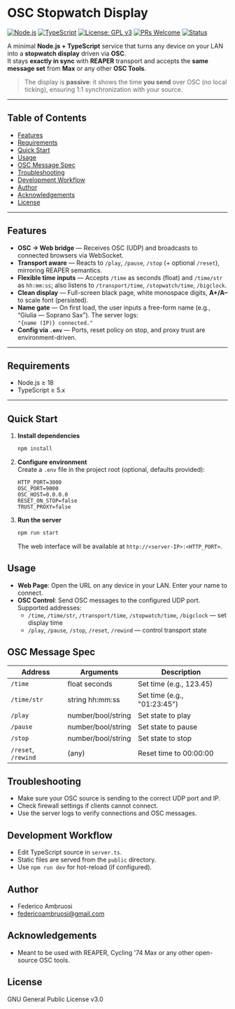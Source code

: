 # OSC Stopwatch Display

[![Node.js](https://img.shields.io/badge/Node.js-%E2%89%A5%2018-43853D?logo=node.js&logoColor=white)](https://nodejs.org/)
[![TypeScript](https://img.shields.io/badge/TypeScript-5.x-3178C6?logo=typescript&logoColor=white)](https://www.typescriptlang.org/)
[![License: GPL v3](https://img.shields.io/badge/License-GPLv3-blue.svg)](https://www.gnu.org/licenses/gpl-3.0)
[![PRs Welcome](https://img.shields.io/badge/PRs-welcome-1AAB8B.svg)](#contributing)
[![Status](https://img.shields.io/badge/status-in%20use-4C9AFF.svg)](#roadmap)

A minimal **Node.js + TypeScript** service that turns any device on your LAN into a **stopwatch display** driven via **OSC**.  
It stays **exactly in sync** with **REAPER** transport and accepts the **same message set** from **Max** or any other **OSC Tools**.

> The display is **passive**: it shows the time **you send** over OSC (no local ticking), ensuring 1:1 synchronization with your source.

---

## Table of Contents

- [Features](#features)
- [Requirements](#requirements)
- [Quick Start](#quick-start)
- [Usage](#usage)
- [OSC Message Spec](#osc-message-spec)
- [Troubleshooting](#troubleshooting)
- [Development Workflow](#development-workflow)
- [Author](#author)
- [Acknowledgements](#acknowledgements)
- [License](#license)

---

## Features

- **OSC → Web bridge** — Receives OSC (UDP) and broadcasts to connected browsers via WebSocket.
- **Transport aware** — Reacts to `/play`, `/pause`, `/stop` (+ optional `/reset`), mirroring REAPER semantics.
- **Flexible time inputs** — Accepts `/time` as seconds (float) and `/time/str` as `hh:mm:ss`; also listens to `/transport/time`, `/stopwatch/time`, `/bigclock`.
- **Clean display** — Full-screen black page, white monospace digits, **A+/A–** to scale font (persisted).
- **Name gate** — On first load, the user inputs a free-form name (e.g., “Giulia — Soprano Sax”). The server logs:  
  `"{name (IP)} connected."`
- **Config via `.env`** — Ports, reset policy on stop, and proxy trust are environment-driven.

---

## Requirements

- Node.js ≥ 18
- TypeScript ≥ 5.x

---

## Quick Start

1. **Install dependencies**  
   ```bash
   npm install
   ```

2. **Configure environment**  
   Create a `.env` file in the project root (optional, defaults provided):
   ```
   HTTP_PORT=3000
   OSC_PORT=9000
   OSC_HOST=0.0.0.0
   RESET_ON_STOP=false
   TRUST_PROXY=false
   ```

3. **Run the server**  
   ```bash
   npm run start
   ```
   The web interface will be available at `http://<server-IP>:<HTTP_PORT>`.

## Usage

- **Web Page**: Open the URL on any device in your LAN. Enter your name to connect.
- **OSC Control**: Send OSC messages to the configured UDP port. Supported addresses:
  - `/time`, `/time/str`, `/transport/time`, `/stopwatch/time`, `/bigclock` — set display time
  - `/play`, `/pause`, `/stop`, `/reset`, `/rewind` — control transport state

## OSC Message Spec

| Address           | Arguments           | Description                  |
|-------------------|--------------------|------------------------------|
| `/time`           | float seconds      | Set time (e.g., 123.45)      |
| `/time/str`       | string hh:mm:ss    | Set time (e.g., "01:23:45")  |
| `/play`           | number/bool/string | Set state to play            |
| `/pause`          | number/bool/string | Set state to pause           |
| `/stop`           | number/bool/string | Set state to stop            |
| `/reset`, `/rewind` | (any)            | Reset time to 00:00:00       |

## Troubleshooting

- Make sure your OSC source is sending to the correct UDP port and IP.
- Check firewall settings if clients cannot connect.
- Use the server logs to verify connections and OSC messages.

## Development Workflow

- Edit TypeScript source in `server.ts`.
- Static files are served from the `public` directory.
- Use `npm run dev` for hot-reload (if configured).

## Author

- Federico Ambruosi
- federicoambruosi@gmail.com

## Acknowledgements

- Meant to be used with REAPER, Cycling '74 Max or any other open-source OSC tools.

## License

GNU General Public License v3.0
